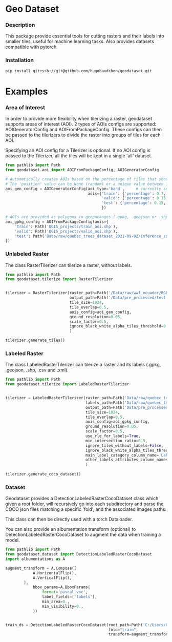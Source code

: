 # Geo Dataset

### Description

This package provide essential tools for cutting rasters and their labels into smaller tiles, useful for machine learning tasks. Also provides datasets compatible with pytorch.

### Installation

```bash
pip install git+ssh://git@github.com/hugobaudchon/geodataset.git
```

# Examples

### Area of Interest

In order to provide more flexibility when tilerizing a raster, geodataset supports areas of interest (AOI).
2 types of AOIs configs are supported: AOIGeneratorConfig and AOIFromPackageConfig.
These configs can then be passed to the tilerizers to divide the raster into groups of tiles for each AOI.

Specifying an AOI config for a Tilerizer is optional.
If no AOI config is passed to the Tilerizer, all the tiles will be kept in a single 'all' dataset.

```python
from pathlib import Path
from geodataset.aoi import AOIFromPackageConfig, AOIGeneratorConfig

# Automatically creates AOIs based on the percentage of tiles that should be in each AOI.
# The 'position' value can be None (random) or a unique value between 1 and n_aois, to force the AOIs to specific bands/corners.
aoi_gen_config = AOIGeneratorConfig(aoi_type='band',     # currently supports 'band' and 'corner'
                                    aois={'train': {'percentage': 0.7, 'position': 2},
                                          'valid': {'percentage': 0.15, 'position': 1},
                                          'test': {'percentage': 0.15, 'position': 3}
                                          })

# AOIs are provided as polygons in geopackages (.gpkg, .geojson or .shp)
aoi_gpkg_config = AOIFromPackageConfig(aois={
    'train': Path('QGIS_projects/train_aoi.shp'),
    'valid': Path('QGIS_projects/valid_aoi.shp'),
    'test': Path('Data/raw/quebec_trees_dataset_2021-09-02/inference_zone.gpkg')
})
```

### Unlabeled Raster

The class RasterTilerizer can tilerize a raster, without labels.

```python
from pathlib import Path
from geodataset.tilerize import RasterTilerizer


tilerizer = RasterTilerizer(raster_path=Path('/Data/raw/wwf_ecuador/RGB Orthomosaics/Carlos Vera Arteaga RGB.tif'),
                            output_path=Path('/Data/pre_processed/test'),
                            tile_size=1024,
                            tile_overlap=0.5,
                            aois_config=aoi_gen_config,
                            ground_resolution=0.05,                          # optional, scale_factor must be None if used.
                            scale_factor=0.5,                                # optional, ground_resolution must be None if used.
                            ignore_black_white_alpha_tiles_threshold=0.8     # optional
                            )

tilerizer.generate_tiles()
```

### Labeled Raster

The class LabeledRasterTilerizer can tilerize a raster and its labels (.gpkg, .geojson, .shp, .csv and .xml).


```python
from pathlib import Path
from geodataset.tilerize import LabeledRasterTilerizer


tilerizer = LabeledRasterTilerizer(raster_path=Path('Data/raw/quebec_trees_dataset_2021-09-02/2021-09-02/zone1/2021-09-02-sbl-z1-rgb-cog.tif'),
                                   labels_path=Path('Data/raw/quebec_trees_dataset_2021-09-02/Z1_polygons.gpkg'),
                                   output_path=Path('Data/pre_processed/test'),
                                   tile_size=1024,
                                   tile_overlap=0.5,
                                   aois_config=aoi_gpkg_config,
                                   ground_resolution=0.05,                          # optional, scale_factor must be None if used.
                                   scale_factor=0.5,                                # optional, ground_resolution must be None if used.
                                   use_rle_for_labels=True,                         # optional
                                   min_intersection_ratio=0.9,                      # optional
                                   ignore_tiles_without_labels=False,               # optional
                                   ignore_black_white_alpha_tiles_threshold=0.8,    # optional
                                   main_label_category_column_name='Label',         # optional
                                   other_labels_attributes_column_names=None        # optional
                                   )
                                   
tilerizer.generate_coco_dataset()
```

### Dataset

Geodataset provides a DetectionLabeledRasterCocoDataset class which given a root folder, will recursively go into each subdirectory and parse the COCO json files matching a specific 'fold',
and the associated images paths.

This class can then be directly used with a torch Dataloader.

You can also provide an albumentation transform (optional) to DetectionLabeledRasterCocoDataset to augment the data when training a model. 

```python
from pathlib import Path
from geodataset.dataset import DetectionLabeledRasterCocoDataset
import albumentations as A

augment_transform = A.Compose([
            A.HorizontalFlip(),
            A.VerticalFlip(),
        ],
            bbox_params=A.BboxParams(
                format='pascal_voc',
                label_fields=['labels'],
                min_area=0.,
                min_visibility=0.,
            ))


train_ds = DetectionLabeledRasterCocoDataset(root_path=Path('C:/Users/Hugo/Documents/Data/pre_processed/all_datasets'),
                                             fold="train",
                                             transform=augment_transform)
                                   

```